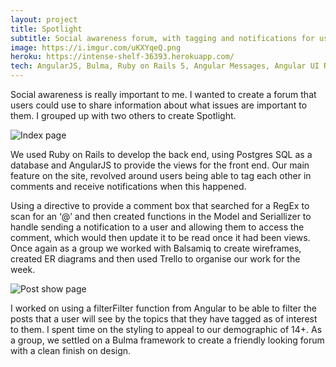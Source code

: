 ```yaml
---
layout: project
title: Spotlight
subtitle: Social awareness forum, with tagging and notifications for users.
image: https://i.imgur.com/uKXYqeQ.png
heroku: https://intense-shelf-36393.herokuapp.com/
tech: AngularJS, Bulma, Ruby on Rails 5, Angular Messages, Angular UI Router, Satellizer, Angular Sanitizer, Checklist Model
---
```


Social awareness is really important to me. I wanted to create a forum that users could use to share information about what issues are important to them. I grouped up with two others to create Spotlight.

![Index page](http://i.imgur.com/wGakiYQ.png "Index Page")

We used Ruby on Rails to develop the back end, using Postgres SQL as a database and AngularJS to provide the views for the front end. Our main feature on the site, revolved around users being able to tag each other in comments and receive notifications when this happened.

Using a directive to provide a comment box that searched for a RegEx to scan for an ‘@’ and then created functions in the Model and Seriallizer to handle sending a notification to a user and allowing them to access the comment, which would then update it to be read once it had been views. Once again as a group we worked with Balsamiq to create wireframes, created ER diagrams and then used Trello to organise our work for the week.

![Post show page](http://i.imgur.com/0JGwklb.png "Post show page")

I worked on using a filterFilter function from Angular to be able to filter the posts that a user will see by the topics that they have tagged as of interest to them. I spent time on the styling to appeal to our demographic of 14+. As a group, we settled on a Bulma framework to create a friendly looking forum with a clean finish on design.
